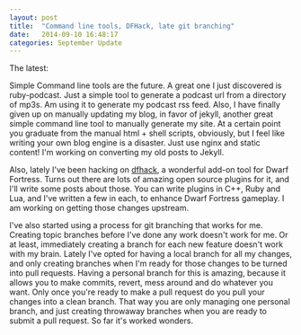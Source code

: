 ```yaml
---
layout: post
title:  "Command line tools, DFHack, late git branching"
date:   2014-09-10 16:48:17
categories: September Update
---
```

The latest:

Simple Command line tools are the future. A great one I just discovered
is ruby-podcast. Just a simple tool to generate a podcast url from a directory of mp3s. Am using it to 
generate my podcast rss feed. Also, I have finally given up on manually updating my blog, in favor of jekyll,
another great simple command line tool to manually generate my site. At a certain point you graduate 
from the manual html + shell scripts, obviously, but I feel like writing your own blog engine is a 
disaster. Just use nginx and static content! I'm working on converting my old posts to Jekyll.

Also, lately I've been hacking on [dfhack][dfhack], a wonderful add-on tool for Dwarf Fortress. Turns out there
are lots of amazing open source plugins for it, and I'll write some posts about those. You can
write plugins in C++, Ruby and Lua, and I've written a few in each, to enhance Dwarf Fortress
gameplay. I am working on getting those changes upstream.

I've also started using a process for git branching that works for me.
Creating topic branches before I've done any work doesn't work for me. Or at least, immediately
creating a branch for each new feature doesn't work with my brain. Lately I've opted for
having a local branch for all my changes, and only creating branches when I'm ready for
those changes to be turned into pull requests. Having a personal branch for this is 
amazing, because it allows you to make commits, revert, mess around and do whatever
you want. Only once you're ready to make a pull request do you pull your changes into a 
clean branch. That way you are only managing one personal branch, and just creating
throwaway branches when you are ready to submit a pull request. So far it's worked wonders.


[dfhack]:      https://github.com/dfhack/dfhack
